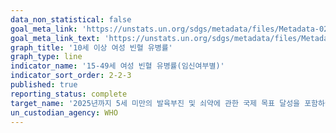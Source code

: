 ```yaml
---
data_non_statistical: false
goal_meta_link: 'https://unstats.un.org/sdgs/metadata/files/Metadata-02-02-03.pdf'
goal_meta_link_text: 'https://unstats.un.org/sdgs/metadata/files/Metadata-02-02-03.pdf'
graph_title: '10세 이상 여성 빈혈 유병률'
graph_type: line
indicator_name: '15-49세 여성 빈혈 유병률(임신여부별)'
indicator_sort_order: 2-2-3
published: true
reporting_status: complete
target_name: '2025년까지 5세 미만의 발육부진 및 쇠약에 관한 국제 목표 달성을 포함하여 2030년까지 모든 형태의 영양 부족을 종식시키고 여성 청소년, 임산부, 수유여성 및 노년층의 영양상태 개선'
un_custodian_agency: WHO
---
```

